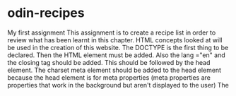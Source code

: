 # odin-recipes
My first assignment
This assignment is to create a recipe list in order to review what has been learnt in this chapter.
HTML concepts looked at will be used in the creation of this website.
The DOCTYPE is the first thing to be declared.
Then the HTML element must be added. Also the lang ="en" and the closing tag should be added.
This should be followed by the head element.
The charset meta element should be added to the head element because the head element is for meta properties (meta properties are properties that work in the background but aren't displayed to the user)
The <title> element should also be added to the <head> element - that becomes the name displayed on the tab.
The <body> element is also added. This is all the user sees on the webpage.
